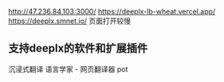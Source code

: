 http://47.236.84.103:3000/
https://deeplx-lb-wheat.vercel.app/
https://deeplx.smnet.io/  页面打开较慢

## 支持deeplx的软件和扩展插件

沉浸式翻译
语言学家 - 网页翻译器
pot
